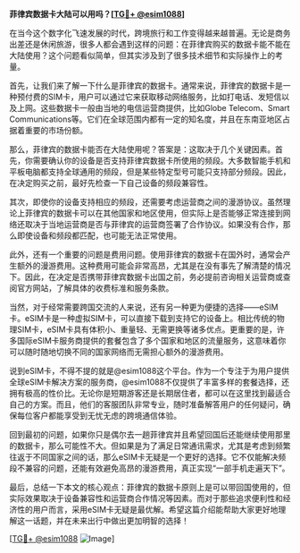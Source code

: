 **菲律宾数据卡大陆可以用吗？[[TG💪+ @esim1088](https://t.me/s/esim1088)]**

在当今这个数字化飞速发展的时代，跨境旅行和工作变得越来越普遍。无论是商务出差还是休闲旅游，很多人都会遇到这样的问题：在菲律宾购买的数据卡能不能在大陆使用？这个问题看似简单，但其实涉及到了很多技术细节和实际操作上的考量。

首先，让我们来了解一下什么是菲律宾的数据卡。通常来说，菲律宾的数据卡是一种预付费的SIM卡，用户可以通过它来获取移动网络服务，比如打电话、发短信以及上网。这些数据卡一般由当地的电信运营商提供，比如Globe Telecom、Smart Communications等。它们在全球范围内都有一定的知名度，并且在东南亚地区占据着重要的市场份额。

那么，菲律宾的数据卡能否在大陆使用呢？答案是：这取决于几个关键因素。首先，你需要确认你的设备是否支持菲律宾数据卡所使用的频段。大多数智能手机和平板电脑都支持全球通用的频段，但是某些特定型号可能只支持部分频段。因此，在决定购买之前，最好先检查一下自己设备的频段兼容性。

其次，即使你的设备支持相应的频段，还需要考虑运营商之间的漫游协议。虽然理论上菲律宾的数据卡可以在其他国家和地区使用，但实际上是否能够正常连接到网络还取决于当地运营商是否与菲律宾的运营商签署了合作协议。如果没有合作，那么即使设备和频段都匹配，也可能无法正常使用。

此外，还有一个重要的问题是费用问题。使用菲律宾的数据卡在国外时，通常会产生额外的漫游费用。这种费用可能会非常高昂，尤其是在没有事先了解清楚的情况下。因此，在决定是否携带菲律宾数据卡出国之前，务必提前咨询相关运营商或查阅官方网站，了解具体的收费标准和服务条款。

当然，对于经常需要跨国交流的人来说，还有另一种更为便捷的选择——eSIM卡。eSIM卡是一种虚拟SIM卡，可以直接下载到支持它的设备上。相比传统的物理SIM卡，eSIM卡具有体积小、重量轻、无需更换等诸多优点。更重要的是，许多国际eSIM卡服务商提供的套餐包含了多个国家和地区的流量服务，这意味着你可以随时随地切换不同的国家网络而无需担心额外的漫游费用。

说到eSIM卡，不得不提的就是@esim1088这个平台。作为一个专注于为用户提供全球eSIM卡解决方案的服务商，@esim1088不仅提供了丰富多样的套餐选择，还拥有极高的性价比。无论你是短期游客还是长期居住者，都可以在这里找到最适合自己的方案。而且，他们的客服团队非常专业，随时准备解答用户的任何疑问，确保每位客户都能享受到无忧无虑的跨境通信体验。

回到最初的问题，如果你只是偶尔去一趟菲律宾并且希望回国后还能继续使用那里的数据卡，那么可能性不大。但如果是为了满足日常通讯需求，尤其是考虑到频繁往返于不同国家之间的话，那么eSIM卡无疑是一个更好的选择。它不仅能解决频段不兼容的问题，还能有效避免高昂的漫游费用，真正实现“一部手机走遍天下”。

最后，总结一下本文的核心观点：菲律宾的数据卡原则上是可以带回国使用的，但实际效果取决于设备兼容性和运营商合作情况等因素。而对于那些追求便利性和经济性的用户而言，采用eSIM卡无疑是最优解。希望这篇介绍能帮助大家更好地理解这一话题，并在未来出行中做出更加明智的选择！

[[TG💪+ @esim1088](https://t.me/s/esim1088) ![Image](https://i.postimg.cc/4NQfJmqS/Snipaste-2025-05-13-00-14-12.png)]